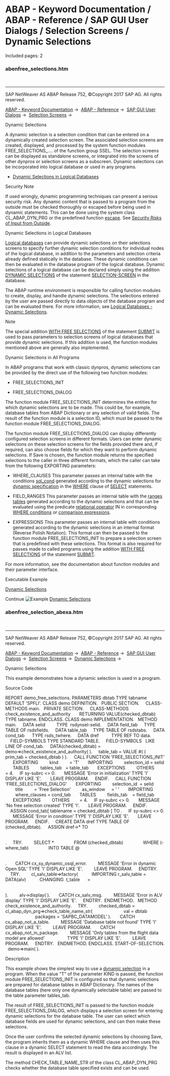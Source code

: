 # ABAP - Keyword Documentation / ABAP - Reference / SAP GUI User Dialogs / Selection Screens / Dynamic Selections

Included pages: 2


### abenfree_selections.htm

  

* * *

SAP NetWeaver AS ABAP Release 752, ©Copyright 2017 SAP AG. All rights reserved.

[ABAP - Keyword Documentation](javascript:call_link\('abenabap.htm'\)) →  [ABAP - Reference](javascript:call_link\('abenabap_reference.htm'\)) →  [SAP GUI User Dialogs](javascript:call_link\('abenabap_screens.htm'\)) →  [Selection Screens](javascript:call_link\('abenselection_screen.htm'\)) → 

Dynamic Selections

A dynamic selection is a selection condition that can be entered on a dynamically created selection screen. The associated selection screens are created, displayed, and processed by the system function modules FREE\_SELECTIONS\_.... of the function group SSEL. The selection screens can be displayed as standalone screens, or integrated into the screens of other dynpros or selection screens as a subscreen. Dynamic selections can be incorporated into logical database or used in any programs.

-   [Dynamic Selections in Logical Databases](#abenfree-selections-1--------dynamic-selections-in-all-programs---@ITOC@@ABENFREE_SELECTIONS_2)

Security Note

If used wrongly, dynamic programming techniques can present a serious security risk. Any dynamic content that is passed to a program from the outside must be checked thoroughly or escaped before being used in dynamic statements. This can be done using the system class CL\_ABAP\_DYN\_PRG or the predefined function [escape](javascript:call_link\('abenescape_functions.htm'\)). See [Security Risks of Input from Outside](javascript:call_link\('abendynamic_programming_scrty.htm'\)).

Dynamic Selections in Logical Databases

[Logical databases](javascript:call_link\('abenlogical_data_base_glosry.htm'\) "Glossary Entry") can provide dynamic selections on their selections screens to specify further dynamic selection conditions for individual nodes of the logical database, in addition to the parameters and selection criteria already defined statically in the database. These dynamic conditions can then be evaluated in the database program of the logical database. Dynamic selections of a logical database can be declared simply using the addition [DYNAMIC SELECTIONS](javascript:call_link\('abapselection-screen_ldb_dynamic.htm'\)) of the statement [SELECTION-SCREEN](javascript:call_link\('abapselection-screen.htm'\)) in the database.

The ABAP runtime environment is responsible for calling function modules to create, display, and handle dynamic selections. The selections entered by the user are passed directly to data objects of the database program and can be evaluated there. For more information, see [Logical Databases - Dynamic Selections](javascript:call_link\('abenldb_free_selections.htm'\)).

Note

The special addition [WITH FREE SELECTIONS](javascript:call_link\('abapsubmit_selscreen_parameters.htm'\)) of the statement [SUBMIT](javascript:call_link\('abapsubmit.htm'\)) is used to pass parameters to selection screens of logical databases that provide dynamic selections. If this addition is used, the function modules mentioned above are generally also implemented.

Dynamic Selections in All Programs

In ABAP programs that work with classic dynpros, dynamic selections can be provided by the direct use of the following two function modules:

-   FREE\_SELECTIONS\_INIT

-   FREE\_SELECTIONS\_DIALOG

The function module FREE\_SELECTIONS\_INIT determines the entities for which dynamic selections are to be made. This could be, for example, database tables from ABAP Dictionary or any selection of valid fields. The result of the function module is a selection ID, which must be passed to the function module FREE\_SELECTIONS\_DIALOG.

The function module FREE\_SELECTIONS\_DIALOG can display differently configured selection screens in different formats. Users can enter dynamic selections on these selection screens for the fields provided there and, if required, can also choose fields for which they want to perform dynamic selections. If Save is chosen, the function module returns the specified selections to the caller in three different formats, which the caller can take from the following EXPORTING parameters:

-   WHERE\_CLAUSES
    This parameter passes an internal table with the conditions [sql\_cond](javascript:call_link\('abenwhere_logexp.htm'\)) generated according to the dynamic selections for [dynamic specification](javascript:call_link\('abenwhere_logexp_dynamic.htm'\)) in the [WHERE](javascript:call_link\('abapwhere.htm'\)) clause of [SELECT](javascript:call_link\('abapselect.htm'\)) statements.

-   FIELD\_RANGES
    This parameter passes an internal table with the [ranges tables](javascript:call_link\('abenranges_table_glosry.htm'\) "Glossary Entry") generated according to the dynamic selections and that can be evaluated using the predicate [relational operator](javascript:call_link\('abenrelational_operator_glosry.htm'\) "Glossary Entry") IN in corresponding [WHERE conditions](javascript:call_link\('abenwhere_logexp_list.htm'\)) or [comparison expressions](javascript:call_link\('abenlogexp_select_option.htm'\)).

-   EXPRESSIONS
    This parameter passes an internal table with conditions generated according to the dynamic selections in an internal format (Reverse Polish Notation). This format can then be passed to the function module FREE\_SELECTIONS\_INIT to prepare a selection screen that is predefined with these selections. This format is also required for passes made to called programs using the addition [WITH FREE SELECTIONS](javascript:call_link\('abapsubmit_selscreen_parameters.htm'\)) of the statement [SUBMIT](javascript:call_link\('abapsubmit.htm'\)).

For more information, see the documentation about function modules and their parameter interface.

Executable Example

[Dynamic Selections](javascript:call_link\('abenfree_selection_abexa.htm'\))

Continue
![Example](exa.gif "Example") [Dynamic Selections](javascript:call_link\('abenfree_selection_abexa.htm'\))


### abenfree_selection_abexa.htm

  

* * *

SAP NetWeaver AS ABAP Release 752, ©Copyright 2017 SAP AG. All rights reserved.

[ABAP - Keyword Documentation](javascript:call_link\('abenabap.htm'\)) →  [ABAP - Reference](javascript:call_link\('abenabap_reference.htm'\)) →  [SAP GUI User Dialogs](javascript:call_link\('abenabap_screens.htm'\)) →  [Selection Screens](javascript:call_link\('abenselection_screen.htm'\)) →  [Dynamic Selections](javascript:call_link\('abenfree_selections.htm'\)) → 

Dynamic Selections

This example demonstrates how a dynamic selection is used in a program.

Source Code

REPORT demo\_free\_selections.
PARAMETERS dbtab TYPE tabname DEFAULT 'SPFLI'.
CLASS demo DEFINITION.
  PUBLIC SECTION.
    CLASS-METHODS main.
  PRIVATE SECTION.
    CLASS-METHODS check\_existence\_and\_authority
      RETURNING VALUE(checked\_dbtab) TYPE tabname.
ENDCLASS.
CLASS demo IMPLEMENTATION.
  METHOD main.
    DATA selid         TYPE  rsdynsel-selid.
    DATA field\_tab     TYPE TABLE OF rsdsfields.
    DATA table\_tab     TYPE TABLE OF rsdstabs.
    DATA cond\_tab      TYPE rsds\_twhere.
    DATA dref          TYPE REF TO data.
    FIELD-SYMBOLS <table> TYPE STANDARD TABLE.
    FIELD-SYMBOLS <cond>  LIKE LINE OF cond\_tab.
    DATA(checked\_dbtab) = demo=>check\_existence\_and\_authority( ).
    table\_tab = VALUE #( ( prim\_tab = checked\_dbtab ) ).
    CALL FUNCTION 'FREE\_SELECTIONS\_INIT'
      EXPORTING
        kind         = 'T'
      IMPORTING
        selection\_id = selid
      TABLES
        tables\_tab   = table\_tab
      EXCEPTIONS
        OTHERS       = 4.
    IF sy-subrc <> 0.
      MESSAGE 'Error in initialization' TYPE 'I' DISPLAY LIKE 'E'.
      LEAVE PROGRAM.
    ENDIF.
    CALL FUNCTION 'FREE\_SELECTIONS\_DIALOG'
      EXPORTING
        selection\_id  = selid
        title         = 'Free Selection'
        as\_window     = ' '
      IMPORTING
        where\_clauses = cond\_tab
      TABLES
        fields\_tab    = field\_tab
      EXCEPTIONS
        OTHERS        = 4.
    IF sy-subrc <> 0.
      MESSAGE 'No free selection created' TYPE 'I'.
      LEAVE PROGRAM.
    ENDIF.
    ASSIGN cond\_tab\[ tablename = checked\_dbtab \] TO <cond>.
    IF sy-subrc <> 0.
      MESSAGE 'Error in condition' TYPE 'I' DISPLAY LIKE 'E'.
      LEAVE PROGRAM.
    ENDIF.
    CREATE DATA dref TYPE TABLE OF (checked\_dbtab).
    ASSIGN dref->\* TO <table>.
    TRY.
        SELECT \*
               FROM (checked\_dbtab)
               WHERE (<cond>-where\_tab)
               INTO TABLE @<table>.
      CATCH cx\_sy\_dynamic\_osql\_error.
        MESSAGE 'Error in dynamic Open SQL' TYPE 'I' DISPLAY LIKE 'E'.
        LEAVE PROGRAM.
    ENDTRY.
    TRY.
        cl\_salv\_table=>factory(
          IMPORTING r\_salv\_table = DATA(alv)
          CHANGING  t\_table      = <table> ).
        alv->display( ).
      CATCH cx\_salv\_msg.
        MESSAGE 'Error in ALV display' TYPE 'I' DISPLAY LIKE 'E'.
    ENDTRY.  ENDMETHOD.
  METHOD check\_existence\_and\_authority.
    TRY.
        checked\_dbtab = cl\_abap\_dyn\_prg=>check\_table\_name\_str(
                        val = dbtab
                        packages = 'SAPBC\_DATAMODEL' ).
      CATCH cx\_abap\_not\_a\_table.
        MESSAGE 'Database table not found' TYPE 'I' DISPLAY LIKE 'E'.
        LEAVE PROGRAM.
      CATCH cx\_abap\_not\_in\_package.
        MESSAGE 'Only tables from the flight data model are allowed'
                 TYPE 'I' DISPLAY LIKE 'E'.
        LEAVE PROGRAM.
    ENDTRY.
  ENDMETHOD.
ENDCLASS.
START-OF-SELECTION.
  demo=>main( ).

Description

This example shows the simplest way to use a [dynamic selection](javascript:call_link\('abenfree_selections.htm'\)) in a program. When the value "T" of the parameter KIND is passed, the function module FREE\_SELECTIONS\_INIT is configured so that dynamic selections are prepared for database tables in ABAP Dictionary. The names of the database tables (here only one dynamically selectable table) are passed to the table parameter tables\_tab.

The result of FREE\_SELECTIONS\_INIT is passed to the function module FREE\_SELECTIONS\_DIALOG, which displays a selection screen for entering dynamic selections for the database table. The user can select which database fields are used for dynamic selections, and can then make these selections.

Once the user confirms the selected dynamic selections by choosing Save, the program inherits them as a dynamic WHERE clause and then uses this clause in a dynamic SELECT statement to read the data accordingly. The result is displayed in an ALV list.

The method CHECK\_TABLE\_NAME\_STR of the class CL\_ABAP\_DYN\_PRG checks whether the database table specified exists and can be used.
